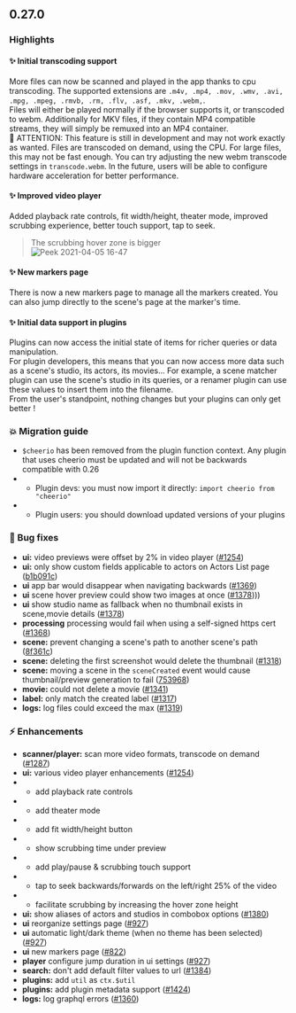 ## 0.27.0

### Highlights

#### ✨ Initial transcoding support
More files can now be scanned and played in the app thanks to cpu transcoding. The supported extensions are `.m4v, .mp4, .mov, .wmv, .avi, .mpg, .mpeg, .rmvb, .rm, .flv, .asf, .mkv, .webm,`.  
Files will either be played normally if the browser supports it, or transcoded to webm. Additionally for MKV files, if they contain MP4 compatible streams, they will simply be remuxed into an MP4 container.  
🚧 ATTENTION: This feature is still in development and may not work exactly as wanted. Files are transcoded on demand, using the CPU. For large files, this may not be fast enough. You can try adjusting the new webm transcode settings in `transcode.webm`. In the future, users will be able to configure hardware acceleration for better performance.


#### ✨ Improved video player
Added playback rate controls, fit width/height, theater mode, improved scrubbing experience, better touch support, tap to seek.  
> The scrubbing hover zone is bigger  
> ![Peek 2021-04-05 16-47](https://user-images.githubusercontent.com/17180727/113587189-b8525e80-962e-11eb-915b-6ad6eadc16e0.gif)

#### ✨ New markers page
There is now a new markers page to manage all the markers created. You can also jump directly to the scene's page at the marker's time.

#### ✨ Initial data support in plugins
Plugins can now access the initial state of items for richer queries or data manipulation.  
For plugin developers, this means that you can now access more data such as a scene's studio, its actors, its movies...
For example, a scene matcher plugin can use the scene's studio in its queries, or a renamer plugin can use these values to insert them into the filename.  
From the user's standpoint, nothing changes but your plugins can only get better !

### 💥 Migration guide

- `$cheerio` has been removed from the plugin function context. Any plugin that uses cheerio must be updated and will not be backwards compatible with 0.26
- - Plugin devs: you must now import it directly: `import cheerio from "cheerio"`
- - Plugin users: you should download updated versions of your plugins

### 🐛 Bug fixes
- **ui:** video previews were offset by 2% in video player ([#1254](https://github.com/porn-vault/porn-vault/pull/1254))
- **ui:** only show custom fields applicable to actors on Actors List page ([b1b091c](https://github.com/porn-vault/porn-vault/commit/b1b091c6e9c8e89dca64530bce6e0f9447efc7a5))
- **ui** app bar would disappear when navigating backwards ([#1369](https://github.com/porn-vault/porn-vault/pull/1369))
- **ui** scene hover preview could show two images at once ([#1378](https://github.com/porn-vault/porn-vault/pull/1378))))
- **ui** show studio name as fallback when no thumbnail exists in scene,movie details ([#1378](https://github.com/porn-vault/porn-vault/pull/1378))
- **processing** processing would fail when using a self-signed https cert ([#1368](https://github.com/porn-vault/porn-vault/pull/1368))
- **scene:** prevent changing a scene's path to another scene's path ([8f361c](https://github.com/porn-vault/porn-vault/commit/8f361c405bdd669c38822cec3f60de65521c9d94))
- **scene:** deleting the first screenshot would delete the thumbnail ([#1318](https://github.com/porn-vault/porn-vault/pull/1318))
- **scene:** moving a scene in the `sceneCreated` event would cause thumbnail/preview generation to fail ([753968](https://github.com/porn-vault/porn-vault/commit/75396899447c537c876c514c290b687a4eae4c43))
- **movie:** could not delete a movie ([#1341](https://github.com/porn-vault/porn-vault/pull/1341))
- **label:** only match the created label ([#1317](https://github.com/porn-vault/porn-vault/pull/1317))
- **logs:** log files could exceed the max ([#1319](https://github.com/porn-vault/porn-vault/pull/1319))

### ⚡️ Enhancements
- **scanner/player:** scan more video formats, transcode on demand ([#1287](https://github.com/porn-vault/porn-vault/pull/1287))
- **ui:** various video player enhancements ([#1254](https://github.com/porn-vault/porn-vault/pull/1254))
- - add playback rate controls
- - add theater mode
- - add fit width/height button
- - show scrubbing time under preview
- - add play/pause & scrubbing touch support
- - tap to seek backwards/forwards on the left/right 25% of the video
- - facilitate scrubbing by increasing the hover zone height
- **ui:** show aliases of actors and studios in combobox options ([#1380](https://github.com/porn-vault/porn-vault/pull/1380))
- **ui** reorganize settings page ([#927](https://github.com/porn-vault/porn-vault/pull/927))
- **ui** automatic light/dark theme (when no theme has been selected) ([#927](https://github.com/porn-vault/porn-vault/pull/927))
- **ui** new markers page ([#822](https://github.com/porn-vault/porn-vault/pull/822))
- **player** configure jump duration in ui settings ([#927](https://github.com/porn-vault/porn-vault/pull/927))
- **search:** don't add default filter values to url ([#1384](https://github.com/porn-vault/porn-vault/pull/1384))
- **plugins:** add `util` as `ctx.$util`
- **plugins:** add plugin metadata support ([#1424](https://github.com/porn-vault/porn-vault/pull/1424))
- **logs:** log graphql errors ([#1360](https://github.com/porn-vault/porn-vault/pull/1360))
